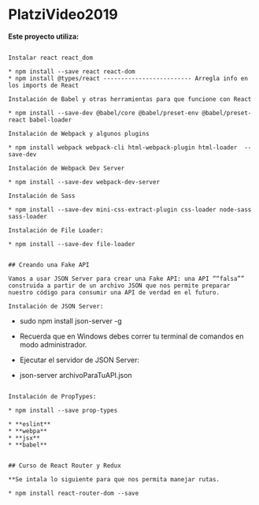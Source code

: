 # PlatziVideo2019

**Este proyecto utiliza:**

```

Instalar react react_dom

* npm install --save react react-dom
* npm install @types/react ------------------------- Arregla info en los imports de React

Instalación de Babel y otras herramientas para que funcione con React

* npm install --save-dev @babel/core @babel/preset-env @babel/preset-react babel-loader

Instalación de Webpack y algunos plugins

* npm install webpack webpack-cli html-webpack-plugin html-loader  --save-dev

Instalación de Webpack Dev Server

* npm install --save-dev webpack-dev-server

Instalación de Sass

* npm install --save-dev mini-css-extract-plugin css-loader node-sass sass-loader

Instalación de File Loader:

* npm install --save-dev file-loader


## Creando una Fake API

Vamos a usar JSON Server para crear una Fake API: una API ““falsa”” construida a partir de un archivo JSON que nos permite preparar nuestro código para consumir una API de verdad en el futuro.

Instalación de JSON Server:

```

* sudo npm install json-server -g

* Recuerda que en Windows debes correr tu terminal de comandos en modo administrador. 
* Ejecutar el servidor de JSON Server:
 * json-server archivoParaTuAPI.json


```

Instalación de PropTypes:

* npm install --save prop-types

* **eslint**
* **webpa**
* **jsx**
* **babel**


## Curso de React Router y Redux

**Se intala lo siguiente para que nos permita manejar rutas.

* npm install react-router-dom --save
